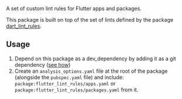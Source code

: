 A set of custom lint rules for Flutter apps and packages.

This package is built on top of the set of lints defined by the package [dart_lint_rules](https://github.com/fabriziocacicia/dart_lint_rules).

## Usage

1. Depend on this package as a dev_dependency by adding it as a git 
   dependency ([see how](https://dart.dev/tools/pub/dependencies#git-packages))
2. Create an `analysis_options.yaml` file at the root of the package (alongside the `pubspec.yaml` file) and include: 
   `package:flutter_lint_rules/apps.yaml` or `package:flutter_lint_rules/packages.yaml` from it.
    